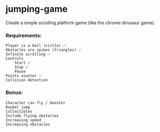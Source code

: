 # jumping-game
Create a simple scrolling platform game (like the chrome dinosaur game).

### Requirements:
	Player is a ball (circle) ✅ 
	Obstacles are spikes (triangles) ✅
	Infinite scrolling ✅
	Controls
		Start ✅
		Stop ✅
		Pause
	Points counter ✅
	Collision detection


### Bonus:
	Character can fly / booster
	Doubel jump
	Collectibles
	Include flying obstacles
	Increasing speed
	Increasing obstacles
